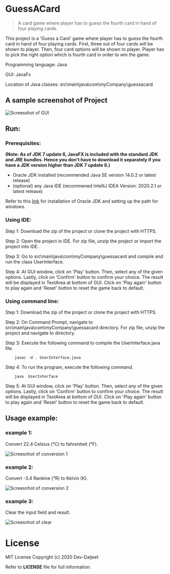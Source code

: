 # GuessACard
> A card game where player has to guess the fourth card in hand of four playing cards.

This project is a 'Guess a Card' game where player has to guess the fourth card in hand of four playing cards. First, three out of four cards will be shown to player. 
Then, four card options will be shown to player. Player has to pick the right option which is fourth card in order to win the game.

Programming language: Java

GUI: JavaFx

Location of Java classes: src\main\java\com\myCompany\guessacard

## A sample screenshot of Project
![Screesshot of GUI](https://github.com/Dev-Daljeet/TemperatureConverter/blob/master/Screenshots/Screenshot(GUI).jpg?raw=true)

## Run:
### Prerequisites: 

**(Note: As of JDK 7 update 6, JavaFX is included with the standard JDK and JRE bundles. Hence you don’t have to download it separately if you have a JDK version higher than JDK 7 update 6.)**

* Oracle JDK installed (recommended Java SE version 14.0.2 or latest release) 
* (optional) any Java IDE (recommened IntelliJ IDEA Version: 2020.2.1 or latest release)

Refer to this [link](https://www.tutorialspoint.com/javafx/javafx_environment.htm) for installation of Oracle JDK and setting up the path for windows.

### Using IDE:

Step 1: Download the zip of the project or clone the project with HTTPS.

Step 2: Open the project in IDE. For zip file, unzip the project or import the project into IDE.

Step 3: Go to src\main\java\com\myCompany\guessacard and compile and run the class UserInterface.

Step 4: At GUI window, click on 'Play' button. Then, select any of the given options. Lastly, click on 'Confirm' button to confirm your choice. The result will be displayed in TextArea at bottom of GUI.
Click on 'Play again' button to play again and 'Reset' button to reset the game back to default.


### Using command line:

Step 1: Download the zip of the project or clone the project with HTTPS.

Step 2: On Command Prompt, navigate to src\main\java\com\myCompany\guessacard directory. For zip file, unzip the project and navigate to directory. 

Step 3: Execute the following command to compile the UserInterface.java file.
        
        javac -d . UserInterface.java
        
Step 4: To run the program, execute the following command.

        java  UserInterface
        
Step 5: At GUI window, click on 'Play' button. Then, select any of the given options. Lastly, click on 'Confirm' button to confirm your choice. The result will be displayed in TextArea at bottom of GUI.
        Click on 'Play again' button to play again and 'Reset' button to reset the game back to default.

## Usage example:
### example 1:
Convert 22.4 Celsius (°C) to fahrenheit (°F).

![Screesnhot of conversion 1](https://github.com/Dev-Daljeet/TemperatureConverter/blob/master/Screenshots/convert1.jpg?raw=true)

### example 2:
Convert -3.4 Rankine (°R) to Kelvin (K).

![Screesnhot of conversion 2](https://github.com/Dev-Daljeet/TemperatureConverter/blob/master/Screenshots/convert2.jpg?raw=true)

### example 3: 
Clear the input field and result.

![Screesnhot of clear](https://github.com/Dev-Daljeet/TemperatureConverter/blob/master/Screenshots/clear.jpg?raw=true)

# License
MIT License
Copyright (c) 2020 Dev-Daljeet

Refer to **LICENSE** file for full information.